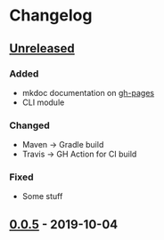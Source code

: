 # Changelog

## [Unreleased]
### Added
- mkdoc documentation on [gh-pages](https://dioxic.github.io/mgenerate4j/)
- CLI module

### Changed
- Maven -> Gradle build
- Travis -> GH Action for CI build

### Fixed
- Some stuff

## [0.0.5] - 2019-10-04

[Unreleased]: https://github.com/dioxic/mgenerate4j/compare/v0.0.5...HEAD
[0.0.5]:      https://github.com/dioxic/mgenerate4j/releases/tag/v0.0.5